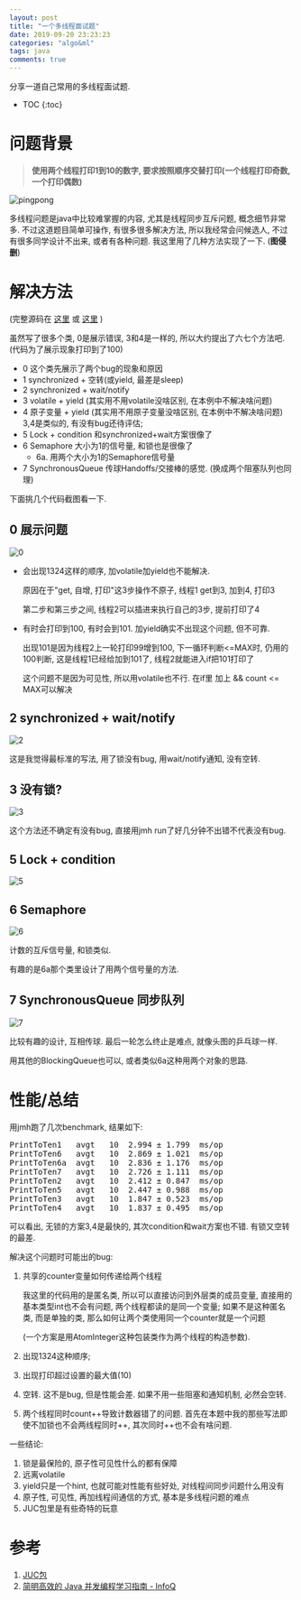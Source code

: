 ```yaml
---
layout: post
title: "一个多线程面试题"
date: 2019-09-20 23:23:23
categories: "algo&ml" 
tags: java
comments: true
---
```


分享一道自己常用的多线程面试题.

* TOC
{:toc}

# 问题背景

> **使用两个线程打印1到10的数字, 要求按照顺序交替打印(一个线程打印奇数, 一个打印偶数)**

![pingpong](/resources/threadprint10/pingpong.gif)

多线程问题是java中比较难掌握的内容, 尤其是线程同步互斥问题, 概念细节非常多. 
不过这道题目简单可操作, 有很多很多解决方法, 所以我经常会问候选人, 不过有很多同学设计不出来, 或者有各种问题. 我这里用了几种方法实现了一下. (**图侵删**)

# 解决方法


(完整源码在 [这里](/resources/threadprint10/thread1To10.tgz) 或 [这里](https://gitee.com/tianzhipeng/CodeAccumulate/tree/master/src/main/java/cn/pugle/mianshi/thread1To10) )

虽然写了很多个类, 0是展示错误, 3和4是一样的, 所以大约提出了六七个方法吧. (代码为了展示现象打印到了100)

- 0 这个类先展示了两个bug的现象和原因
- 1  synchronized + 空转(或yield, 最差是sleep)
- 2 synchronized + wait/notify
- 3 volatile + yield (其实用不用volatile没啥区别, 在本例中不解决啥问题)
- 4 原子变量 + yield (其实用不用原子变量没啥区别, 在本例中不解决啥问题) 3,4是类似的, 有没有bug还待评估;
- 5 Lock + condition 和synchronized+wait方案很像了
- 6 Semaphore 大小为1的信号量, 和锁也是很像了
    - 6a. 用两个大小为1的Semaphore信号量
- 7 SynchronousQueue 传球Handoffs/交接棒的感觉. (换成两个阻塞队列也同理)

下面挑几个代码截图看一下.
## 0 展示问题
![0](/resources/threadprint10/0.png)

- 会出现1324这样的顺序, 加volatile加yield也不能解决.

  原因在于"get, 自增, 打印"这3步操作不原子, 线程1 get到3, 加到4, 打印3

  第二步和第三步之间, 线程2可以插进来执行自己的3步, 提前打印了4

- 有时会打印到100, 有时会到101. 加yield确实不出现这个问题, 但不可靠.

  出现101是因为线程2上一轮打印99增到100, 下一循环判断<=MAX时, 仍用的100判断, 这是线程1已经给加到101了, 线程2就能进入if把101打印了

  这个问题不是因为可见性, 所以用volatile也不行. 在if里 加上 && count <= MAX可以解决

## 2 synchronized + wait/notify
![2](/resources/threadprint10/2.png)

这是我觉得最标准的写法, 用了锁没有bug, 用wait/notify通知, 没有空转.
## 3 没有锁?
![3](/resources/threadprint10/3.png)

这个方法还不确定有没有bug, 直接用jmh run了好几分钟不出错不代表没有bug.
## 5 Lock + condition
![5](/resources/threadprint10/5.png)
## 6 Semaphore
![6](/resources/threadprint10/6.png)

计数的互斥信号量, 和锁类似.

有趣的是6a那个类里设计了用两个信号量的方法.
## 7 SynchronousQueue 同步队列
![7](/resources/threadprint10/7.png)

比较有趣的设计, 互相传球. 最后一轮怎么终止是难点, 就像头图的乒乓球一样.

用其他的BlockingQueue也可以, 或者类似6a这种用两个对象的思路.

# 性能/总结

用jmh跑了几次benchmark, 结果如下:

<pre>
PrintToTen1   avgt   10  2.994 ± 1.799  ms/op
PrintToTen6   avgt   10  2.869 ± 1.021  ms/op
PrintToTen6a  avgt   10  2.836 ± 1.176  ms/op
PrintToTen7   avgt   10  2.726 ± 1.111  ms/op
PrintToTen2   avgt   10  2.412 ± 0.847  ms/op
PrintToTen5   avgt   10  2.447 ± 0.988  ms/op
PrintToTen3   avgt   10  1.847 ± 0.523  ms/op
PrintToTen4   avgt   10  1.837 ± 0.495  ms/op
</pre>

可以看出, 无锁的方案3,4是最快的, 其次condition和wait方案也不错. 有锁又空转的最差.

解决这个问题时可能出的bug:
1. 共享的counter变量如何传递给两个线程

    我这里的代码用的是匿名类, 所以可以直接访问到外层类的成员变量, 直接用的基本类型int也不会有问题, 两个线程都读的是同一个变量; 如果不是这种匿名类, 而是单独的类, 那么如何让两个类使用同一个counter就是一个问题
    
    (一个方案是用AtomInteger这种包装类作为两个线程的构造参数).
2. 出现1324这种顺序;
3. 出现打印超过设置的最大值(10)
4. 空转. 这不是bug, 但是性能会差. 如果不用一些阻塞和通知机制, 必然会空转.
5. 两个线程同时count++导致计数器错了的问题. 首先在本题中我的那些写法即使不加锁也不会两线程同时++, 其次同时++也不会有啥问题.


一些结论:
1. 锁是最保险的, 原子性可见性什么的都有保障
2. 远离volatile
3. yield只是一个hint, 也就可能对性能有些好处, 对线程间同步问题什么用没有
4. 原子性, 可见性, 再加线程间通信的方式, 基本是多线程问题的难点
5. JUC包里是有些奇特的玩意


# 参考
1. [JUC包](https://docs.oracle.com/javase/8/docs/api/java/util/concurrent/package-summary.html)
2. [简明高效的 Java 并发编程学习指南 - InfoQ](https://www.infoq.cn/article/1ggzj_oFl8wuJFwVG9et)